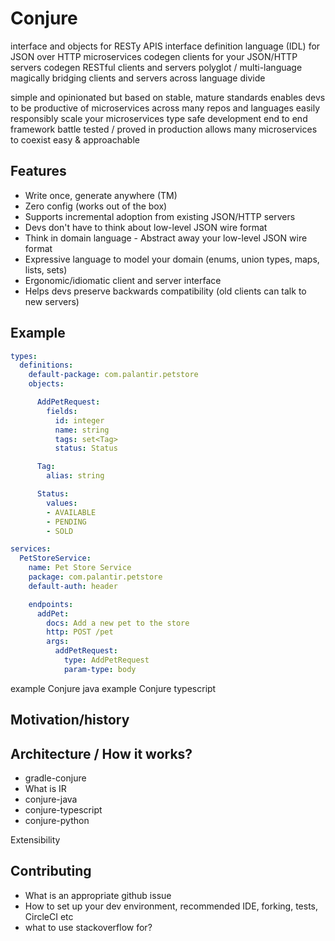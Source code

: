 # Conjure

<!-- tagline -->

interface and objects for RESTy APIS
interface definition language (IDL) for JSON over HTTP microservices
codegen clients for your JSON/HTTP servers
codegen RESTful clients and servers
polyglot / multi-language
magically bridging clients and servers across language divide


<!-- 1 paragraph what/why -->

simple and opinionated but based on stable, mature standards
enables devs to be productive  of microservices across many repos and languages
easily responsibly scale your microservices
type safe development
end to end framework
battle tested / proved in production
allows many microservices to coexist
easy & approachable

## Features

- Write once, generate anywhere (TM)
- Zero config (works out of the box)
- Supports incremental adoption from existing JSON/HTTP servers
- Devs don't have to think about low-level JSON wire format
- Think in domain language - Abstract away your low-level JSON wire format
- Expressive language to model your domain (enums, union types, maps, lists, sets)
- Ergonomic/idiomatic client and server interface
- Helps devs preserve backwards compatibility (old clients can talk to new servers)

## Example

```yml
types:
  definitions:
    default-package: com.palantir.petstore
    objects:

      AddPetRequest:
        fields:
          id: integer
          name: string
          tags: set<Tag>
          status: Status

      Tag:
        alias: string

      Status:
        values:
        - AVAILABLE
        - PENDING
        - SOLD

services:
  PetStoreService:
    name: Pet Store Service
    package: com.palantir.petstore
    default-auth: header

    endpoints:
      addPet:
        docs: Add a new pet to the store
        http: POST /pet
        args:
          addPetRequest:
            type: AddPetRequest
            param-type: body
```

example Conjure java
example Conjure typescript


## Motivation/history




## Architecture / How it works?

- gradle-conjure
- What is IR
- conjure-java
- conjure-typescript
- conjure-python

Extensibility

## Contributing

- What is an appropriate github issue
- How to set up your dev environment, recommended IDE, forking, tests, CircleCI etc
- what to use stackoverflow for?

